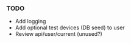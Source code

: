 ### TODO

- Add logging
- Add optional test devices (DB seed) to user
- Review api/user/current (unused?)
